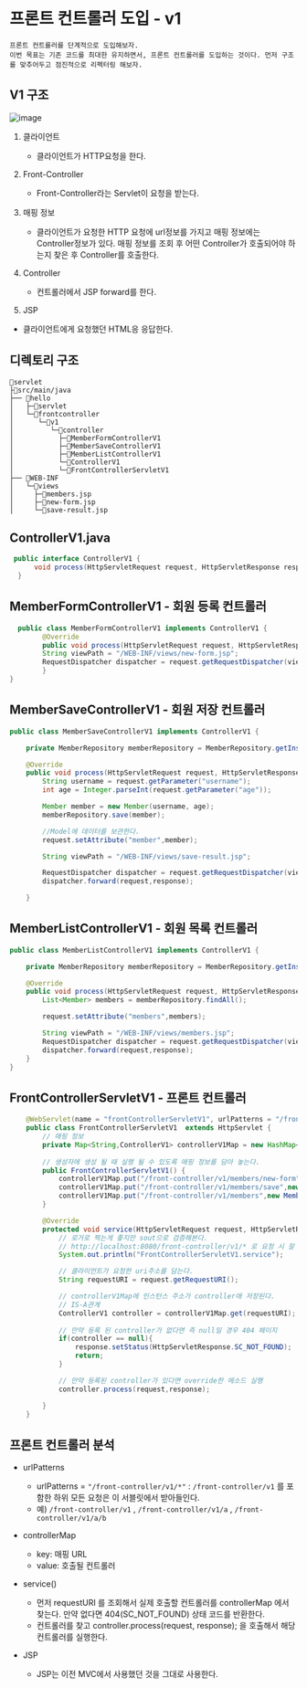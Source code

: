 # 프론트 컨트롤러 도입 - v1
```
프론트 컨트롤러를 단계적으로 도입해보자.
이번 목표는 기존 코드를 최대한 유지하면서, 프론트 컨트롤러를 도입하는 것이다. 먼저 구조를 맞추어두고 점진적으로 리펙터링 해보자.
```

## V1 구조

![image](https://user-images.githubusercontent.com/69107255/115206411-87495200-a135-11eb-873c-445efd14011b.png)

1. 클라이언트 
    - 클라이언트가 HTTP요청을 한다.
2. Front-Controller
    - Front-Controller라는 Servlet이 요청을 받는다.
3. 매핑 정보
    - 클라이언트가 요청한 HTTP 요청에 url정보를 가지고 매핑 정보에는 Controller정보가 있다. 매핑 정보를 조회 후 어떤 Controller가 호출되어야 하는지 찾은 후 Controller를 호출한다.

4. Controller
    - 컨트롤러에서 JSP forward를 한다.

5. JSP
- 클라이언트에게 요청했던 HTML응 응답한다.

## 디렉토리 구조
```
📁servlet
├📁src/main/java
├── 📁hello
│   ├─📁servlet
│   └─📁frontcontroller
│      └─📁v1
│         └─📁controller
│           ├─📄MemberFormControllerV1
│           ├─📄MemberSaveControllerV1
│           ├─📄MemberListControllerV1
│           └─📄ControllerV1
│           └─📄FrontControllerServletV1
├── 📁WEB-INF
│   └─📁views
│     ├─📄members.jsp
│     ├─📄new-form.jsp
│     └─📄save-result.jsp

```

## ControllerV1.java
```java
 public interface ControllerV1 {
      void process(HttpServletRequest request, HttpServletResponse response) throws ServletException, IOException;
  }
```

## MemberFormControllerV1 - 회원 등록 컨트롤러
```java
  public class MemberFormControllerV1 implements ControllerV1 {
        @Override
        public void process(HttpServletRequest request, HttpServletResponseresponse) throws ServletException, IOException {
        String viewPath = "/WEB-INF/views/new-form.jsp";
        RequestDispatcher dispatcher = request.getRequestDispatcher(viewPath); dispatcher.forward(request, response);
        } 
}

```

## MemberSaveControllerV1 - 회원 저장 컨트롤러
```java
public class MemberSaveControllerV1 implements ControllerV1 {

    private MemberRepository memberRepository = MemberRepository.getInstance();

    @Override
    public void process(HttpServletRequest request, HttpServletResponse response) throws ServletException, IOException {
        String username = request.getParameter("username");
        int age = Integer.parseInt(request.getParameter("age"));

        Member member = new Member(username, age);
        memberRepository.save(member);

        //Model에 데이터를 보관한다.
        request.setAttribute("member",member);

        String viewPath = "/WEB-INF/views/save-result.jsp";

        RequestDispatcher dispatcher = request.getRequestDispatcher(viewPath);
        dispatcher.forward(request,response);

    }
```

## MemberListControllerV1 - 회원 목록 컨트롤러
```java
public class MemberListControllerV1 implements ControllerV1 {

    private MemberRepository memberRepository = MemberRepository.getInstance();

    @Override
    public void process(HttpServletRequest request, HttpServletResponse response) throws ServletException, IOException {
        List<Member> members = memberRepository.findAll();

        request.setAttribute("members",members);

        String viewPath = "/WEB-INF/views/members.jsp";
        RequestDispatcher dispatcher = request.getRequestDispatcher(viewPath);
        dispatcher.forward(request,response);
    }
}
```

## FrontControllerServletV1 - 프론트 컨트롤러
```java
    @WebServlet(name = "frontControllerServletV1", urlPatterns = "/front-controller/v1/*")
    public class FrontControllerServletV1  extends HttpServlet {
        // 매핑 정보
        private Map<String,ControllerV1> controllerV1Map = new HashMap<>();
        
        // 생성자에 생성 될 때 실행 될 수 있도록 매핑 정보를 담아 놓는다.
        public FrontControllerServletV1() {
            controllerV1Map.put("/front-controller/v1/members/new-form",new MemberFormControllerV1());
            controllerV1Map.put("/front-controller/v1/members/save",new MemberSaveControllerV1());
            controllerV1Map.put("/front-controller/v1/members",new MemberListControllerV1());
        }

        @Override
        protected void service(HttpServletRequest request, HttpServletResponse response) throws ServletException, IOException {
            // 로거로 찍는게 좋지만 sout으로 검증해본다.
            // http://localhost:8080/front-controller/v1/* 로 요청 시 잘 호출이 잘 되는지 확인을 해봐야한다.
            System.out.println("FrontControllerServletV1.service");

            // 클라이언트가 요청한 uri주소를 담는다.
            String requestURI = request.getRequestURI();

            // controllerV1Map에 인스턴스 주소가 controller애 저장된다. 
            // IS-A관계
            ControllerV1 controller = controllerV1Map.get(requestURI);
            
            // 만약 등록 된 controller가 없다면 즉 null일 경우 404 페이지
            if(controller == null){
                response.setStatus(HttpServletResponse.SC_NOT_FOUND);
                return;
            }

            // 만약 등록된 controller가 있다면 override한 메소드 실행
            controller.process(request,response);

        }
    }
```
## 프론트 컨트롤러 분석

- urlPatterns
    - urlPatterns = `"/front-controller/v1/*"` : `/front-controller/v1` 를 포함한 하위 모든 요청은 이 서블릿에서 받아들인다.
    - 예) `/front-controller/v1` , `/front-controller/v1/a` , `/front-controller/v1/a/b`

- controllerMap
    - key: 매핑 URL
    - value: 호출될 컨트롤러

- service()
    - 먼저 requestURI 를 조회해서 실제 호출할 컨트롤러를 controllerMap 에서 찾는다. 만약 없다면 404(SC_NOT_FOUND) 상태 코드를 반환한다.
    - 컨트롤러를 찾고 controller.process(request, response); 을 호출해서 해당 컨트롤러를 실행한다.

- JSP
    - JSP는 이전 MVC에서 사용했던 것을 그대로 사용한다.